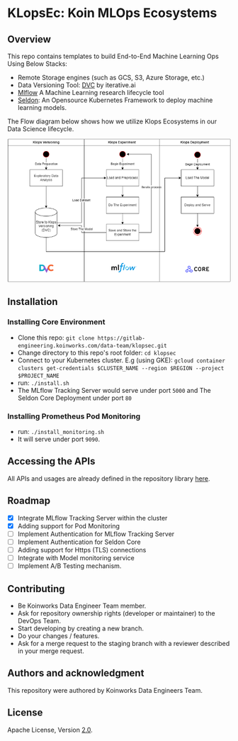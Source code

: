 # KLopsEc: Koin MLOps Ecosystems
## Overview  

This repo contains templates to build End-to-End Machine Learning Ops Using Below Stacks:  
- Remote Storage engines (such as GCS, S3, Azure Storage, etc.)  
- Data Versioning Tool: [DVC](https://dvc.org) by iterative.ai  
- [Mlflow](https://mlflow.org) A Machine Learning research lifecycle tool  
- [Seldon](https://www.seldon.io/solutions/open-source-projects/core): An Opensource Kubernetes Framework to deploy machine learning models.  

The Flow diagram below shows how we utilize Klops Ecosystems in our Data Science lifecycle.  

![Klops Ecosystem Diagram](./resources/images/klops_ecosystem.png)  

## Installation  
### Installing Core Environment  
- Clone this repo: `git clone https://gitlab-engineering.koinworks.com/data-team/klopsec.git`
- Change directory to this repo's root folder: `cd klopsec`
- Connect to your Kubernetes cluster. E.g (using GKE): `gcloud container clusters get-credentials $CLUSTER_NAME --region $REGION --project $PROJECT_NAME`  
- run: `./install.sh`
- The MLflow Tracking Server would serve under port `5000` and The Seldon Core Deployment under port `80`

### Installing Prometheus Pod Monitoring  
- run: `./install_monitoring.sh`  
- It will serve under port `9090`.

## Accessing the APIs  
All APIs and usages are already defined in the repository library [here](http://gitlab-engineering.koinworks.com/data-team/klops).

## Roadmap  
- [x] Integrate MLflow Tracking Server within the cluster  
- [x] Adding support for Pod Monitoring
- [ ] Implement Authentication for MLflow Tracking Server  
- [ ] Implement Authentication for Seldon Core  
- [ ] Adding support for Https (TLS) connections  
- [ ] Integrate with Model monitoring service  
- [ ] Implement A/B Testing mechanism.  

## Contributing  
- Be Koinworks Data Engineer Team member.
- Ask for repository ownership rights (developer or maintainer) to the DevOps Team.
- Start developing by creating a new branch.
- Do your changes / features.
- Ask for a merge request to the staging branch with a reviewer described in your merge request.  

## Authors and acknowledgment
This repository were authored by Koinworks Data Engineers Team.

## License
Apache License, Version [2.0](https://www.apache.org/licenses/LICENSE-2.0).
